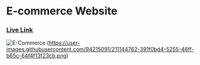 # E-commerce Website

### [Live Link](https://e-comm-shahbaz-alam7.vercel.app/)
![E-Commerce](https://user-images.githubusercontent.com/94215091/211144693-46f13414-ba2a-4faa-aa98-6f715121bf00.png)
(https://user-images.githubusercontent.com/94215091/211144762-391f0bd4-5255-46ff-b65c-64f4f13f23cb.png)
